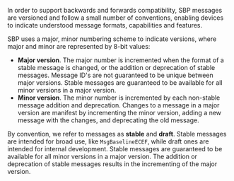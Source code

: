 In order to support backwards and forwards compatibility, SBP messages
are versioned and follow a small number of conventions, enabling
devices to indicate understood message formats, capabilities and
features.

SBP uses a major, minor numbering scheme to indicate versions, where
major and minor are represented by 8-bit values:

- **Major version**. The major number is incremented when the format
  of a stable message is changed, or the addition or deprecation of
  stable messages. Message ID's are not guaranteed to be unique
  between major versions. Stable messages are guaranteed to be
  available for all minor versions in a major version.
- **Minor version**. The minor number is incremented by each
  non-stable message addition and deprecation. Changes to a message in
  a major version are manifest by incrementing the minor version,
  adding a new message with the changes, and deprecating the old
  message.

By convention, we refer to messages as **stable** and
**draft**. Stable messages are intended for broad use, like
`MsgBaselineECEF`, while draft ones are intended for internal
development. Stable messages are guaranteed to be available for all
minor versions in a major version. The addition or deprecation of
stable messages results in the incrementing of the major version.
